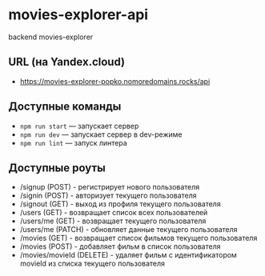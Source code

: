 # movies-explorer-api

backend movies-explorer

## URL (на Yandex.cloud)
* https://movies-explorer-popko.nomoredomains.rocks/api

## Доступные команды
- `npm run start` — запускает сервер
- `npm run dev` — запускает сервер в dev-режиме
- `npm run lint` — запуск линтера

## Доступные роуты
- /signup (POST) - регистрирует нового пользователя
- /signin (POST) - авторизует текущего пользователя
- /signout (GET) - выход из профиля текущего пользователя
- /users (GET) - возвращает список всех пользователей
- /users/me (GET) - возвращает текущего пользователя
- /users/me (PATCH) - обновляет данные текущего пользователя
- /movies (GET) - возвращает список фильмов текущего пользователя
- /movies (POST) - добавляет фильм в список пользователя
- /movies/movieId (DELETE) - удаляет фильм с идентификатором movieId
                              из списка текущего пользователя
